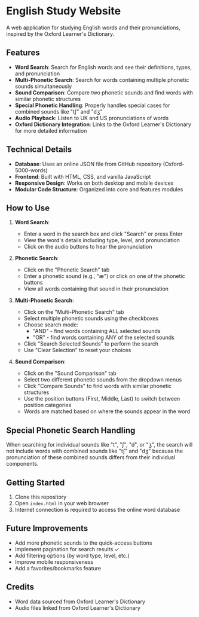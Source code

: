 # English Study Website

A web application for studying English words and their pronunciations, inspired by the Oxford Learner's Dictionary.

## Features

- **Word Search**: Search for English words and see their definitions, types, and pronunciation
- **Multi-Phonetic Search**: Search for words containing multiple phonetic sounds simultaneously
- **Sound Comparison**: Compare two phonetic sounds and find words with similar phonetic structures
- **Special Phonetic Handling**: Properly handles special cases for combined sounds like "tʃ" and "dʒ"
- **Audio Playback**: Listen to UK and US pronunciations of words
- **Oxford Dictionary Integration**: Links to the Oxford Learner's Dictionary for more detailed information

## Technical Details

- **Database**: Uses an online JSON file from GitHub repository (Oxford-5000-words)
- **Frontend**: Built with HTML, CSS, and vanilla JavaScript
- **Responsive Design**: Works on both desktop and mobile devices
- **Modular Code Structure**: Organized into core and features modules

## How to Use

1. **Word Search**:
   - Enter a word in the search box and click "Search" or press Enter
   - View the word's details including type, level, and pronunciation
   - Click on the audio buttons to hear the pronunciation

2. **Phonetic Search**:
   - Click on the "Phonetic Search" tab
   - Enter a phonetic sound (e.g., "æ") or click on one of the phonetic buttons
   - View all words containing that sound in their pronunciation

3. **Multi-Phonetic Search**:
   - Click on the "Multi-Phonetic Search" tab
   - Select multiple phonetic sounds using the checkboxes
   - Choose search mode:
     - "AND" - find words containing ALL selected sounds
     - "OR" - find words containing ANY of the selected sounds
   - Click "Search Selected Sounds" to perform the search
   - Use "Clear Selection" to reset your choices

4. **Sound Comparison**:
   - Click on the "Sound Comparison" tab
   - Select two different phonetic sounds from the dropdown menus
   - Click "Compare Sounds" to find words with similar phonetic structures
   - Use the position buttons (First, Middle, Last) to switch between position categories
   - Words are matched based on where the sounds appear in the word

## Special Phonetic Search Handling

When searching for individual sounds like "t", "ʃ", "d", or "ʒ", the search will not include words with combined sounds like "tʃ" and "dʒ" because the pronunciation of these combined sounds differs from their individual components.

## Getting Started

1. Clone this repository
2. Open `index.html` in your web browser
3. Internet connection is required to access the online word database

## Future Improvements

- Add more phonetic sounds to the quick-access buttons
- Implement pagination for search results ✓
- Add filtering options (by word type, level, etc.)
- Improve mobile responsiveness
- Add a favorites/bookmarks feature

## Credits

- Word data sourced from Oxford Learner's Dictionary
- Audio files linked from Oxford Learner's Dictionary
